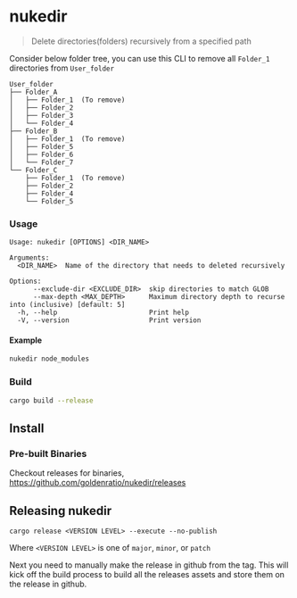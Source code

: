 # nukedir

> Delete directories(folders) recursively from a specified path

Consider below folder tree, you can use this CLI to remove all `Folder_1` directories from `User_folder`

```
User_folder
├── Folder_A
│   ├── Folder_1  (To remove)
│   ├── Folder_2
│   ├── Folder_3
│   └── Folder_4
├── Folder_B
│   ├── Folder_1  (To remove)
│   ├── Folder_5
│   ├── Folder_6
│   └── Folder_7
└── Folder_C
    ├── Folder_1  (To remove)
    ├── Folder_2
    ├── Folder_4
    └── Folder_5
```

### Usage

```
Usage: nukedir [OPTIONS] <DIR_NAME>

Arguments:
  <DIR_NAME>  Name of the directory that needs to deleted recursively

Options:
      --exclude-dir <EXCLUDE_DIR>  skip directories to match GLOB
      --max-depth <MAX_DEPTH>      Maximum directory depth to recurse into (inclusive) [default: 5]
  -h, --help                       Print help
  -V, --version                    Print version
```

#### Example

```sh
nukedir node_modules
```

### Build

```sh
cargo build --release
```

## Install

### Pre-built Binaries
Checkout releases for binaries, https://github.com/goldenratio/nukedir/releases


## Releasing nukedir

```
cargo release <VERSION LEVEL> --execute --no-publish
```

Where `<VERSION LEVEL>` is one of `major`, `minor`, or `patch`

Next you need to manually make the release in github from the tag. This will kick off the build process
to build all the releases assets and store them on the release in github. 
